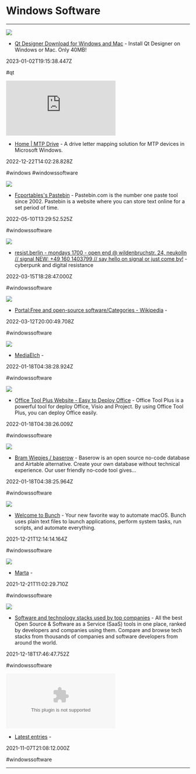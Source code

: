 # Windows Software

---

![](https://build-system.fman.io/static/public/img/qt-designer-windows.png)

- [Qt Designer Download for Windows and Mac](https://build-system.fman.io/qt-designer-download) - Install Qt Designer on Windows or Mac. Only 40MB!

2023-01-02T19:15:38.447Z

#qt

![](https://rdl.ink/render/https%3A%2F%2Fwww.mtpdrive.com%2Findex.html)

- [Home | MTP Drive](https://www.mtpdrive.com/index.html) - A drive letter mapping solution for MTP
devices in Microsoft Windows.

2022-12-22T14:02:28.828Z

#windows #windowssoftware

![](https://pastebin.com/i/facebook.png)

- [Fcportables's Pastebin](https://pastebin.com/u/fcportables) - Pastebin.com is the number one paste tool since 2002. Pastebin is a website where you can store text online for a set period of time.

2022-05-10T13:29:52.525Z

#windowssoftware

![](https://rdl.ink/render/https%3A%2F%2Fresist.berlin)

- [resist.berlin - mondays 1700 - open end @ wildenbruchstr. 24, neukolln // signal NEW: +49 160 1403799 // say hello on signal or just come by!](https://resist.berlin) - cyberpunk and digital resistance

2022-03-15T18:28:47.000Z

#windowssoftware

![](https://rdl.ink/render/https%3A%2F%2Fen.wikipedia.org%2Fwiki%2FPortal%3AFree_and_open-source_software%2FCategories)

- [Portal:Free and open-source software/Categories - Wikipedia](https://en.wikipedia.org/wiki/Portal:Free_and_open-source_software/Categories) - 

2022-03-12T20:00:49.708Z

#windowssoftware

![](https://rdl.ink/render/https%3A%2F%2Fwww.kvibes.de%2Fmediaelch)

- [MediaElch](https://www.kvibes.de/mediaelch) - 

2022-01-18T04:38:28.924Z

#windowssoftware

![](https://rdl.ink/render/https%3A%2F%2Fotp.landian.vip%2Fen-us)

- [Office Tool Plus Website - Easy to Deploy Office](https://otp.landian.vip/en-us) - Office Tool Plus is a powerful tool for deploy Office, Visio and Project. By using Office Tool Plus, you can deploy Office easily.

2022-01-18T04:38:26.009Z

#windowssoftware

![](https://gitlab.com/uploads/-/system/project/avatar/10858056/logo.jpg)

- [Bram Wiepjes / baserow](https://gitlab.com/bramw/baserow) - Baserow is an open source no-code database and Airtable alternative. Create your own database without technical experience. Our user friendly no-code tool gives...

2022-01-18T04:38:25.964Z

#windowssoftware

![](https://cdn.bunchapp.co/images/bunchicon-350@2x.png)

- [Welcome to Bunch](https://bunchapp.co/?ref=producthunt) - Your new favorite way to automate macOS. Bunch uses plain text files to launch applications, perform system tasks, run scripts, and automate everything.

2021-12-21T12:14:14.164Z

#windowssoftware

![](https://rdl.ink/render/https%3A%2F%2Fmarta.sh%2F%3Fref%3Dproducthunt)

- [Marta](https://marta.sh/?ref=producthunt) - 

2021-12-21T11:02:29.710Z

#windowssoftware

![](https://img.stackshare.io/fe/private/stackshare-enterprise-community_2x.png)

- [Software and technology stacks used by top companies](https://www.stackshare.io) - All the best Open Source & Software as a Service (SaaS) tools in one place, ranked by developers and companies using them. Compare and browse tech stacks from thousands of companies and software developers from around the world.

2021-12-18T17:46:47.752Z

#windowssoftware

![](https://rdl.ink/render/https%3A%2F%2Fwww.portablefreeware.com)

- [Latest entries](https://www.portablefreeware.com) - 

2021-11-07T21:08:12.000Z

#windowssoftware

---

